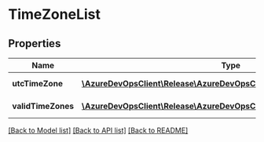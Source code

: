 # TimeZoneList

## Properties
Name | Type | Description | Notes
------------ | ------------- | ------------- | -------------
**utcTimeZone** | [**\AzureDevOpsClient\Release\AzureDevOpsClient\Release\Model\TimeZone**](TimeZone.md) | UTC timezone. | [optional] 
**validTimeZones** | [**\AzureDevOpsClient\Release\AzureDevOpsClient\Release\Model\TimeZone[]**](TimeZone.md) | List of valid timezones. | [optional] 

[[Back to Model list]](../README.md#documentation-for-models) [[Back to API list]](../README.md#documentation-for-api-endpoints) [[Back to README]](../README.md)


